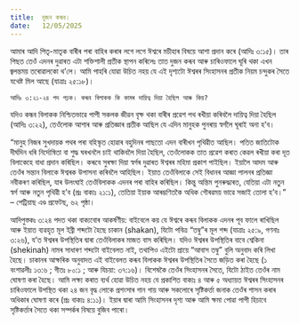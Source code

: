 ```yaml
---
title:  দুজন কৰূব।
date:   12/05/2025
---
```


আমাৰ আদি পিতৃ-মাতৃক বাৰীৰ পৰা বাহিৰ কৰাৰ লগে লগে ঈশ্বৰে মচীহাৰ বিষয়ে আশা প্ৰদান কৰে (আদিঃ ৩:১৫)। তাৰ পিছত তেওঁ এদনৰ দুৱাৰত এটা শক্তিশালী প্রতীক স্থাপন কৰিলেঃ তাত দুজন কৰূব আৰু চাৰিওফালে ঘূৰি থকা এখন জ্বলন্তময় তৰোৱালকো থ’লে। আমি পাহৰি যোৱা উচিত নহয় যে এই দৃশ্যটো ঈশ্বৰৰ সিংহাসনৰ প্ৰতীক নিয়ম চন্দুকৰ সৈতে যথেষ্ট মিল আছে (যাত্রাঃ ২৫:১৮)।

`আদিঃ ৩:২১-২৪ পদ পঢ়ক। কৰূব বিলাকক কি কামৰ দায়িত্ব দিয়া হৈছিল আৰু কিয়?`

যদিও কন্ধব বিলাকক নিশ্চিতভাৱে পাপী সকলক জীৱন বৃক্ষ থকা বাৰীৰ প্ৰৱেশ পথ ৰখীয়া কৰিবলৈ দায়িত্ব দিয়া হৈছিল (আদিঃ ৩:২২), তেওঁলোক আশাৰ আৰু প্ৰতিজ্ঞাৰ প্ৰতীক আছিল যে এদিন মানুহক পুনৰায় স্বৰ্গলৈ ঘূৰাই অনা হ’ব।

“মানুহ নিজৰ সুখদায়ক পথৰ পৰা বহিস্কৃত হোৱাৰ বহুদিনৰ পাছতো এদন বাৰীখন পৃথিৱীত আছিল। পতিত জাতিটোক দীৰ্ঘদিন ধৰি নিৰ্দোষিতা বা শুদ্ধ ঘৰখনলৈ চাই থাকিবলৈ দিয়া হৈছিল, তেওঁলোকক তাত প্ৰৱেশ কৰাত কেৱল ৰখীয়া কৰা দূত বিলাকেহে বাধা প্ৰদান কৰিছিল। কৰূবে সুৰক্ষা দিয়া স্বৰ্গৰ দুৱাৰত ঈশ্বৰৰ মহিমা প্ৰকাশ পাইছিল। ইয়ালৈ আদম আৰু তেওঁৰ সন্তান বিলাকে ঈশ্বৰক উপাসনা কৰিবলৈ আহিছিল। ইয়াত তেওঁবিলাকে সেই বিধানৰ আজ্ঞা পালনৰ প্ৰতিজ্ঞা নবীকৰণ কৰিছিল, যাৰ উলংঘাই তেওঁবিলাকক এদনৰ পৰা বাহিৰ কৰিছিল। কিন্তু অন্তিম পুনৰুদ্ধাৰত, যেতিয়া এটা নতুন স্বৰ্গ আৰু নতুন পৃথিৱী হ’ব (প্ৰঃ বাক্যঃ ২১:১), তেতিয়া ইয়াক আৰম্ভণিতকৈ অধিক গৌৰৱময় ভাৱে সজাই তোলা হ’ব।” – পেট্রিয়াছ এণ্ড প্রফেটছ, ৬২ পৃষ্ঠা।

আদিপুস্তকঃ ৩:২৪ পদত থকা বাক্যবোৰ আকৰ্ষণীয়: বাইবেলে কয় যে ঈশ্বৰে কৰূব বিলাকক এদনৰ পূব ফালে ৰাখিছিল আৰু ইয়াত ব্যৱহৃত মূল ইব্রী শব্দটো হৈছে চাকান (shakan), যিটো পবিত্র “তম্বু”ৰ মূল শব্দ (যাত্রাঃ ২৫:৯, গণনাঃ ৩:২৬), য’ত ঈশ্বৰৰ উপস্থিতিৰ দ্বাৰা তেওঁবিলাকৰ মাজত বাস কৰিছিল। যদিও ঈশ্বৰৰ উপস্থিতিৰ বাবে শ্বেকিনা (shekinah) নামৰ সাধাৰণ শব্দটো বাইবেলত নাই, তথাপিও এইটো প্রায়ে “আবাস তম্বু” বুলি অনুবাদ কৰি লিখা হৈছে। চাকানৰ আক্ষৰিক অনুবাদত এই বাইবেলত কৰূব বিলাকক ঈশ্বৰৰ উপস্থিতিৰ সৈতে জড়িত কৰা হৈছে (১ বংশাৱলীঃ ১৩:৬ ; গীতঃ ৮০:১ ; আৰু যিচয়া: ৩৭:১৬)। বিশেষকৈ তেওঁৰ সিংহাসনৰ সৈতে, যিটো ঠাইত তেওঁৰ নাম ঘোষণা কৰা হৈছে। আমি লক্ষ্য কৰাত ব্যৰ্থ হোৱা উচিত নহয় যে প্রকাশিত বাক্যঃ ৪ আৰু ৫ অধ্যায়ত ঈশ্বৰৰ সিংহাসনৰ চাৰিওফালে উপস্থিত থকা ২৪ জন বৃদ্ধ লোকে প্রশংসাৰ গান গায় আৰু সকলোৰে সৃষ্টিকৰ্ত্তা জনাক তেওঁৰ শাসন কৰাৰ অধিকাৰ ঘোষণা কৰে (প্ৰঃ বাক্যঃ ৪:১১)। ইয়াৰ দ্বাৰা আমি সিংহাসনৰ দৃশ্য আৰু আমি ক্ষমা পোৱা পাপী হিচাবে সৃষ্টিকৰ্ত্তাৰ সৈতে থকা সম্পৰ্কৰ বিষয়ে বুজিব পাৰো।